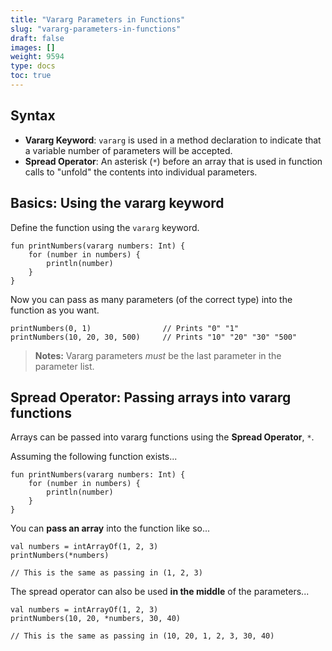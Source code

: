 ```yaml
---
title: "Vararg Parameters in Functions"
slug: "vararg-parameters-in-functions"
draft: false
images: []
weight: 9594
type: docs
toc: true
---
```


## Syntax
- **Vararg Keyword**: `vararg` is used in a method declaration to indicate that a variable number of parameters will be accepted.
- **Spread Operator**: An asterisk (`*`) before an array that is used in function calls to "unfold" the contents into individual parameters.
 

## Basics: Using the vararg keyword
Define the function using the `vararg` keyword.

    fun printNumbers(vararg numbers: Int) {
        for (number in numbers) {
            println(number)
        }
    }

Now you can pass as many parameters (of the correct type) into the function as you want.

    printNumbers(0, 1)                // Prints "0" "1"
    printNumbers(10, 20, 30, 500)     // Prints "10" "20" "30" "500"

> **Notes:** Vararg parameters _must_ be the last parameter in the parameter list.

## Spread Operator: Passing arrays into vararg functions
Arrays can be passed into vararg functions using the **Spread Operator**, `*`.


Assuming the following function exists...

    fun printNumbers(vararg numbers: Int) {
        for (number in numbers) {
            println(number)
        }
    }

You can **pass an array** into the function like so...

    val numbers = intArrayOf(1, 2, 3)
    printNumbers(*numbers)

    // This is the same as passing in (1, 2, 3)

The spread operator can also be used **in the middle** of the parameters...


    val numbers = intArrayOf(1, 2, 3)
    printNumbers(10, 20, *numbers, 30, 40)

    // This is the same as passing in (10, 20, 1, 2, 3, 30, 40)

